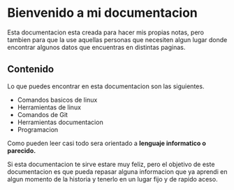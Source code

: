 # Bienvenido a mi documentacion

Esta documentacion esta creada para hacer mis propias notas, pero tambien para que la use aquellas personas que necesiten algun lugar donde encontrar algunos datos que encuentras en distintas paginas.

## Contenido

Lo que puedes encontrar en esta documentacion son las siguientes.

* Comandos basicos de linux
* Herramientas de linux
* Comandos de Git
* Herramientas documentacion
* Programacion

Como pueden leer casi todo sera orientado a **lenguaje informatico o parecido.**

Si esta documentacion te sirve estare muy feliz, pero el objetivo de este documentacion es que pueda repasar alguna informacion que ya aprendi en algun momento de la historia y tenerlo en un lugar fijo y de rapido aceso.


